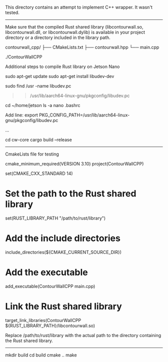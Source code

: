 This directory contains an attempt to implement C++ wrapper. 
It wasn't tested. 

---


Make sure that the compiled Rust shared library (libcontourwall.so, libcontourwall.dll, or libcontourwall.dylib) is available in your project directory or a directory included in the library path.

contourwall_cpp/
├── CMakeLists.txt
├── contourwall.hpp
└── main.cpp


./ContourWallCPP

Additional steps to compile Rust library on Jetson Nano

sudo apt-get update
sudo apt-get install libudev-dev

sudo find /usr -name libudev.pc
>> /usr/lib/aarch64-linux-gnu/pkgconfig/libudev.pc

cd ~/home/jetson
ls -a 
nano .bashrc

Add line: 
export PKG_CONFIG_PATH=/usr/lib/aarch64-linux-gnu/pkgconfig/libudev.pc

…

cd cw-core
cargo build –release

---

CmakeLists file for testing

cmake_minimum_required(VERSION 3.10)
project(ContourWallCPP)

set(CMAKE_CXX_STANDARD 14)

# Set the path to the Rust shared library
set(RUST_LIBRARY_PATH "/path/to/rust/library")

# Add the include directories
include_directories(${CMAKE_CURRENT_SOURCE_DIR})

# Add the executable
add_executable(ContourWallCPP main.cpp)

# Link the Rust shared library
target_link_libraries(ContourWallCPP ${RUST_LIBRARY_PATH}/libcontourwall.so)

Replace /path/to/rust/library with the actual path to the directory containing the Rust shared library.

---

mkdir build
cd build
cmake ..
make
